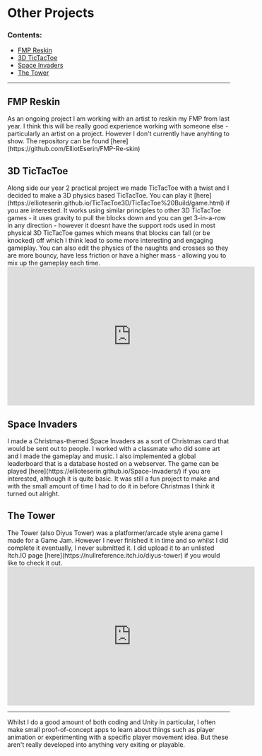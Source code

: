 # Other Projects
### Contents:
<ul>
  <li>
    <a href="#FMPReskin"> FMP Reskin </a>
  </li>
  <li>
    <a href="#ticTacToe"> 3D TicTacToe </a>
  </li>
  <li>
    <a href="#space"> Space Invaders </a>
  </li>
  <li>
    <a href="#tower"> The Tower </a>
  </li>
</ul>
<hr>
<a id="FMPReskin"></a>
<h2> FMP Reskin </h2>
As an ongoing project I am working with an artist to reskin my FMP from last year. I think this will be really good experience working with someone else - particularly an artist on a project. However I don't currently have anyhting to show. The repository can be found [here](https://github.com/ElliotEserin/FMP-Re-skin)
<br>
<a id="ticTacToe"></a>
<h2> 3D TicTacToe </h2>
Along side our year 2 practical project we made TicTacToe with a twist and I decided to make a 3D physics based TicTacToe. You can play it [here](https://ellioteserin.github.io/TicTacToe3D/TicTacToe%20Build/game.html) if you are interested. It works using similar principles to other 3D TicTacToe games - it uses gravity to pull the blocks down and you can get 3-in-a-row in any direction - however it doesnt have the support rods used in most physical 3D TicTacToe games which means that blocks can fall (or be knocked) off which I think lead to some more interesting and engaging gameplay. You can also edit the physics of the naughts and crosses so they are more bouncy, have less friction or have a higher mass - allowing you to mix up the gameplay each time. 
<iframe width="560" height="315" src="https://www.youtube.com/embed/hL5DSsOXXCc" frameborder="0" allow="accelerometer; autoplay; clipboard-write; encrypted-media; gyroscope; picture-in-picture" allowfullscreen></iframe>
<br>
<a id="space"></a>
<h2> Space Invaders </h2>
I made a Christmas-themed Space Invaders as a sort of Christmas card that would be sent out to people. I worked with a classmate who did some art and I made the gameplay and music. I also implemented a global leaderboard that is a database hosted on a webserver. The game can be played [here](https://ellioteserin.github.io/Space-Invaders/) if you are interested, although it is quite basic. It was still a fun project to make and with the small amount of time I had to do it in before Christmas I think it turned out alright.
<br>
<a id="tower"></a>
<h2> The Tower </h2>
The Tower (also Diyus Tower) was a platformer/arcade style arena game I made for a Game Jam. However I never finished it in time and so whilst I did complete it eventually, I never submitted it. I did upload it to an unlisted Itch.IO page [here](https://nullreference.itch.io/diyus-tower) if you would like to check it out. 
<iframe width="560" height="315" src="https://www.youtube.com/embed/AayDT3AV-dA" frameborder="0" allow="accelerometer; autoplay; clipboard-write; encrypted-media; gyroscope; picture-in-picture" allowfullscreen></iframe>
<hr>
Whilst I do a good amount of both coding and Unity in particular, I often make small proof-of-concept apps to learn about things such as player animation or experimenting with a specific player movement idea. But these aren't really developed into anything very exiting or playable.
